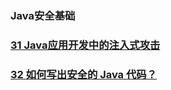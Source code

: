 ### Java安全基础
>
### [31 Java应用开发中的注入式攻击](https://github.com/lu666666/notebooks/blob/master/java/0/4/01.md)
>
### [32 如何写出安全的 Java 代码？](https://github.com/lu666666/notebooks/blob/master/java/0/4/02.md)
>
